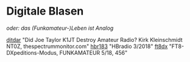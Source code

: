 # Digitale Blasen

*oder: das (Funkamateur-)Leben ist Analog*

[djtdar]( http://ei5di.com/jt.html ) "Did Joe Taylor K1JT Destroy Amateur Radio? Kirk Kleinschmidt NT0Z, thespectrummonitor.com"
[hbr183]( https://www.uska.ch/wp-content/uploads/2018/06/HBradio_18-03-873702.pdf ) "HBradio 3/2018"
[ft8dx]( http://www.funkamateur.de ) "FT8-DXpeditions-Modus, FUNKAMATEUR 5/18, 456"
